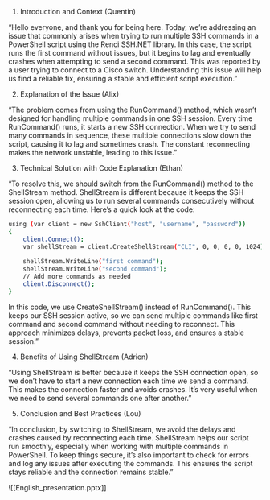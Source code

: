 
1. Introduction and Context (Quentin)

“Hello everyone, and thank you for being here. Today, we’re addressing an issue that commonly arises when trying to run multiple SSH commands in a PowerShell script using the Renci SSH.NET library. In this case, the script runs the first command without issues, but it begins to lag and eventually crashes when attempting to send a second command. This was reported by a user trying to connect to a Cisco switch. Understanding this issue will help us find a reliable fix, ensuring a stable and efficient script execution.”

2. Explanation of the Issue (Alix)

“The problem comes from using the RunCommand() method, which wasn’t designed for handling multiple commands in one SSH session. Every time RunCommand() runs, it starts a new SSH connection. When we try to send many commands in sequence, these multiple connections slow down the script, causing it to lag and sometimes crash. The constant reconnecting makes the network unstable, leading to this issue.”

3. Technical Solution with Code Explanation (Ethan)

“To resolve this, we should switch from the RunCommand() method to the ShellStream method. ShellStream is different because it keeps the SSH session open, allowing us to run several commands consecutively without reconnecting each time. Here’s a quick look at the code:


```bash
using (var client = new SshClient("host", "username", "password"))
{
    client.Connect();
    var shellStream = client.CreateShellStream("CLI", 0, 0, 0, 0, 1024);
    
    shellStream.WriteLine("first command");
    shellStream.WriteLine("second command");
    // Add more commands as needed
    client.Disconnect();
}
```

In this code, we use CreateShellStream() instead of RunCommand(). This keeps our SSH session active, so we can send multiple commands like first command and second command without needing to reconnect. This approach minimizes delays, prevents packet loss, and ensures a stable session.”

4. Benefits of Using ShellStream (Adrien)

“Using ShellStream is better because it keeps the SSH connection open, so we don’t have to start a new connection each time we send a command. This makes the connection faster and avoids crashes. It’s very useful when we need to send several commands one after another.”

5. Conclusion and Best Practices (Lou)

“In conclusion, by switching to ShellStream, we avoid the delays and crashes caused by reconnecting each time. ShellStream helps our script run smoothly, especially when working with multiple commands in PowerShell. To keep things secure, it’s also important to check for errors and log any issues after executing the commands. This ensures the script stays reliable and the connection remains stable.”


![[English_presentation.pptx]]
